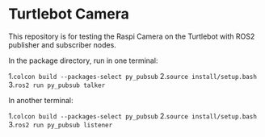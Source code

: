 # Turtlebot Camera

This repository is for testing the Raspi Camera on the Turtlebot with ROS2 publisher and subscriber nodes.

In the package directory, run in one terminal:

1.`colcon build --packages-select py_pubsub`
2.`source install/setup.bash`
3.`ros2 run py_pubsub talker`

In another terminal:

1.`colcon build --packages-select py_pubsub`
2.`source install/setup.bash`
3.`ros2 run py_pubsub listener`
